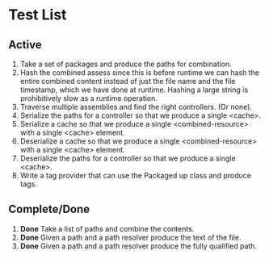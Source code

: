 ﻿# Test List

## Active
1. Take a set of packages and produce the paths for combination.
1. Hash the combined assess since this is before runtime we can hash the entire
combined content instead of just the file name and the file timestamp,
which we have done at runtime.  Hashing a large string is prohibitively slow
as a runtime operation.
1. Traverse multiple assemblies and find the right controllers. (Or none).
1. Serialize the paths for a controller so that we produce a single &lt;cache&gt;.
1. Serialize a cache so that we produce a single &lt;combined-resource&gt; with a
single &lt;cache&gt; element.
1. Deserialize a cache so that we produce a single &lt;combined-resource&gt; with a
single &lt;cache&gt; element.
1. Deserialize the paths for a controller so that we produce a single &lt;cache&gt;.
1. Write a tag provider that can use the Packaged up class and produce tags.


## Complete/Done

1. __Done__ Take a list of paths and combine the contents.
1. __Done__ Given a path and a path resolver produce the text of the file.
1. __Done__ Given a path and a path resolver produce the fully qualified path.



